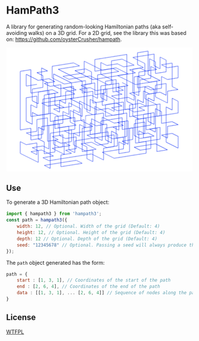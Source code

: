 HamPath3
=======

A library for generating random-looking Hamiltonian paths (aka self-avoiding walks) on a 3D grid. For a 2D grid, see the library this was based on: https://github.com/oysterCrusher/hampath.

![Example image](example.png "Example")

Use
---

To generate a 3D Hamiltonian path object:

```javascript
import { hampath3 } from 'hampath3';
const path = hampath3({ 
    width: 12, // Optional. Width of the grid (Default: 4)
    height: 12, // Optional. Height of the grid (Default: 4)
    depth: 12 // Optional. Depth of the grid (Default: 4)
    seed: "12345678" // Optional. Passing a seed will always produce the same pseudorandom result.
}); 
```

The `path` object generated has the form:
 
```javascript
path = {
    start : [1, 3, 1], // Coordinates of the start of the path
    end : [2, 6, 4], // Coordinates of the end of the path
    data : [[1, 3, 1], ... [2, 6, 4]] // Sequence of nodes along the path
}
```

License
-------

[WTFPL](http://www.wtfpl.net/)